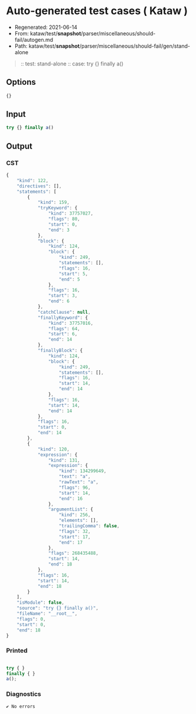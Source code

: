 # Auto-generated test cases ( Kataw )
- Regenerated: 2021-06-14
- From: kataw/test/__snapshot__/parser/miscellaneous/should-fail/autogen.md
- Path: kataw/test/__snapshot__/parser/miscellaneous/should-fail/gen/stand-alone
> :: test: stand-alone
> :: case: try {} finally a()
## Options

`````js
{}
`````
## Input

`````js
try {} finally a()
`````
## Output

### CST

```javascript
{
    "kind": 122,
    "directives": [],
    "statements": [
        {
            "kind": 159,
            "tryKeyword": {
                "kind": 37757027,
                "flags": 80,
                "start": 0,
                "end": 3
            },
            "block": {
                "kind": 124,
                "block": {
                    "kind": 249,
                    "statements": [],
                    "flags": 16,
                    "start": 5,
                    "end": 5
                },
                "flags": 16,
                "start": 3,
                "end": 6
            },
            "catchClause": null,
            "finallyKeyword": {
                "kind": 37757016,
                "flags": 64,
                "start": 6,
                "end": 14
            },
            "finallyBlock": {
                "kind": 124,
                "block": {
                    "kind": 249,
                    "statements": [],
                    "flags": 16,
                    "start": 14,
                    "end": 14
                },
                "flags": 16,
                "start": 14,
                "end": 14
            },
            "flags": 16,
            "start": 0,
            "end": 14
        },
        {
            "kind": 120,
            "expression": {
                "kind": 131,
                "expression": {
                    "kind": 134299649,
                    "text": "a",
                    "rawText": "a",
                    "flags": 96,
                    "start": 14,
                    "end": 16
                },
                "argumentList": {
                    "kind": 256,
                    "elements": [],
                    "trailingComma": false,
                    "flags": 32,
                    "start": 17,
                    "end": 17
                },
                "flags": 268435488,
                "start": 14,
                "end": 18
            },
            "flags": 16,
            "start": 14,
            "end": 18
        }
    ],
    "isModule": false,
    "source": "try {} finally a()",
    "fileName": "__root__",
    "flags": 0,
    "start": 0,
    "end": 18
}
```

### Printed

```javascript

try { }
finally { }
a();

```

### Diagnostics

```javascript
✔ No errors
```

